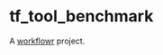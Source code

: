 # tf_tool_benchmark

A [workflowr][] project.

[workflowr]: https://github.com/jdblischak/workflowr
